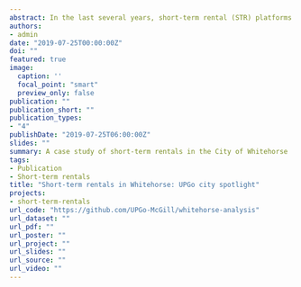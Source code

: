 ```yaml
---
abstract: In the last several years, short-term rental (STR) platforms such as Airbnb have begun to transform residential neighbourhoods across Canada. In this brief report, we shine a data spotlight on the City of Whitehorse. The most populous city in the three territories, it also receives proportionally large tourism flows, and there has been increasing concern in the city that the growth in short-term rentals has come at the expense of long-term housing availability. We examine active daily listings, the spatial distribution of listings, which STR platforms are used in Whitehorse, the prevalence of different listing types, a breakdown of listings by number of bedrooms, revenue distribution and commercial operators, housing loss caused by conversions to STRs, and listings likely not operated by the principal resident.
authors:
- admin
date: "2019-07-25T00:00:00Z"
doi: ""
featured: true
image:
  caption: ''
  focal_point: "smart"
  preview_only: false
publication: ""
publication_short: ""
publication_types:
- "4"
publishDate: "2019-07-25T06:00:00Z"
slides: ""
summary: A case study of short-term rentals in the City of Whitehorse
tags:
- Publication
- Short-term rentals
title: "Short-term rentals in Whitehorse: UPGo city spotlight"
projects:
- short-term-rentals
url_code: "https://github.com/UPGo-McGill/whitehorse-analysis"
url_dataset: ""
url_pdf: ""
url_poster: ""
url_project: ""
url_slides: ""
url_source: ""
url_video: ""
---
```

